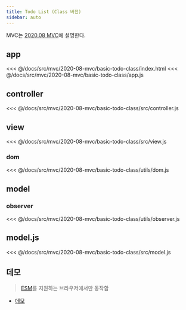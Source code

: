 ```yaml
---
title: Todo List (Class 버전) 
sidebar: auto
---
```


MVC는 [2020.08 MVC](/src/mvc/2020-08-mvc/)에 설명한다.

## app
<<< @/docs/src/mvc/2020-08-mvc/basic-todo-class/index.html
<<< @/docs/src/mvc/2020-08-mvc/basic-todo-class/app.js

## controller
<<< @/docs/src/mvc/2020-08-mvc/basic-todo-class/src/controller.js

## view
<<< @/docs/src/mvc/2020-08-mvc/basic-todo-class/src/view.js

### dom
<<< @/docs/src/mvc/2020-08-mvc/basic-todo-class/utils/dom.js

## model
### observer
<<< @/docs/src/mvc/2020-08-mvc/basic-todo-class/utils/observer.js

## model.js
<<< @/docs/src/mvc/2020-08-mvc/basic-todo-class/src/model.js
 
## 데모
> [ESM](https://developer.mozilla.org/ko/docs/Web/JavaScript/Guide/Modules)를 지원하는 브라우저에서만 동작함

- [데모](https://chodragon9.github.io/dragonjs/docs/src/mvc/2020-08-mvc/basic-todo-class/index.html)

